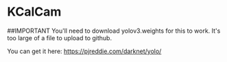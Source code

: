 # KCalCam

##IMPORTANT
You'll need to download yolov3.weights for this to work. It's too large of a file to upload to github. 

You can get it here: https://pjreddie.com/darknet/yolo/

